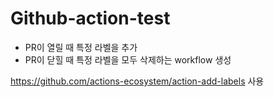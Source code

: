 # Github-action-test
- PR이 열릴 때 특정 라벨을 추가
- PR이 닫힐 때 특정 라벨을 모두 삭제하는 workflow 생성 

https://github.com/actions-ecosystem/action-add-labels 사용